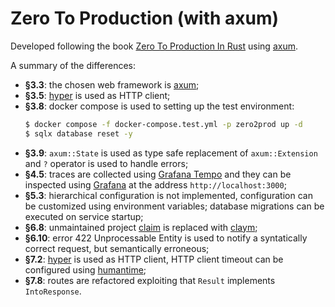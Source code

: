 # Zero To Production (with axum)

Developed following the book [Zero To Production In Rust](https://www.zero2prod.com/) using [axum](https://crates.io/crates/axum).


A summary of the differences:
  - **§3.3**: the chosen web framework is [axum](https://crates.io/crates/axum);
  - **§3.5**: [hyper](https://crates.io/crates/hyper) is used as HTTP client;
  - **§3.8**: docker compose is used to setting up the test environment:
    ```bash
    $ docker compose -f docker-compose.test.yml -p zero2prod up -d
    $ sqlx database reset -y
    ```
  - **§3.9**: `axum::State` is used as type safe replacement of `axum::Extension` and `?` operator is used to handle errors;
  - **§4.5**: traces are collected using [Grafana Tempo](https://grafana.com/oss/tempo/) and they can be inspected using [Grafana](https://grafana.com/) at the address `http://localhost:3000`;
  - **§5.3**: hierarchical configuration is not implemented, configuration can be customized using environment variables; database migrations can be executed on service startup;
  - **§6.8**: unmaintained project [claim](https://crates.io/crates/claim) is replaced with [claym](https://crates.io/crates/claym);
  - **§6.10**: error 422 Unprocessable Entity is used to notify a syntatically correct request, but semantically erroneous;
  - **§7.2**: [hyper](https://crates.io/crates/hyper) is used as HTTP client, HTTP client timeout can be configured using [humantime](https://crates.io/crates/humantime);
  - **§7.8**: routes are refactored exploiting that `Result` implements `IntoResponse`.
